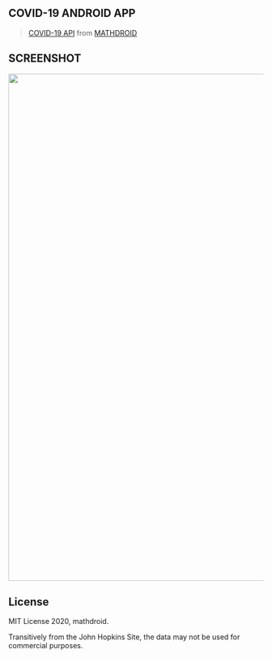## COVID-19 ANDROID APP
> [COVID-19 API](https://github.com/mathdroid/covid-19-api) from [MATHDROID](https://github.com/mathdroid)


## SCREENSHOT
<div align="center">
    <img width="1000" src="https://github.com/sqayner/a-covid19-app/blob/master/covid19thumbnail.png">  
</div>


## License
MIT License 2020, mathdroid.

Transitively from the John Hopkins Site, the data may not be used for commercial purposes.